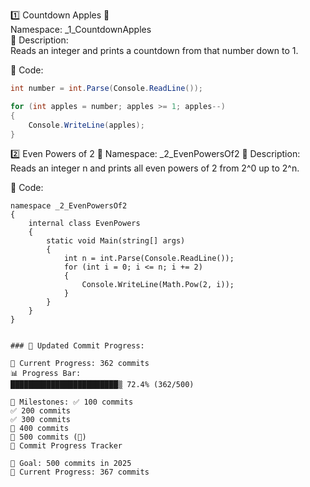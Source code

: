 1️⃣ Countdown Apples 🍎  
Namespace: _1_CountdownApples  
📌 Description:  
Reads an integer and prints a countdown from that number down to 1.

📝 Code:

```csharp
int number = int.Parse(Console.ReadLine());

for (int apples = number; apples >= 1; apples--)
{
    Console.WriteLine(apples);
}

```
2️⃣ Even Powers of 2 🔋
Namespace: _2_EvenPowersOf2
📌 Description:
Reads an integer n and prints all even powers of 2 from 2^0 up to 2^n.

📝 Code:

```
namespace _2_EvenPowersOf2
{
    internal class EvenPowers
    {
        static void Main(string[] args)
        {
            int n = int.Parse(Console.ReadLine());         
            for (int i = 0; i <= n; i += 2)
            {
                Console.WriteLine(Math.Pow(2, i));
            }
        }
    }
}


### 📅 Updated Commit Progress:

📅 Current Progress: 362 commits
📊 Progress Bar:
████████████████████████▒ 72.4% (362/500)

📌 Milestones: ✅ 100 commits
✅ 200 commits
✅ 300 commits
🔲 400 commits
🔲 500 commits (🎉)
🎯 Commit Progress Tracker

🚀 Goal: 500 commits in 2025  
📅 Current Progress: 367 commits
